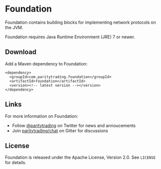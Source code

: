 Foundation
==========

Foundation contains building blocks for implementing network protocols on the
JVM.

Foundation requires Java Runtime Environment (JRE) 7 or newer.


Download
--------

Add a Maven dependency to Foundation:

    <dependency>
      <groupId>com.paritytrading.foundation</groupId>
      <artifactId>foundation</artifactId>
      <version><!-- latest version --></version>
    </dependency>


Links
-----

For more information on Foundation:

  - Follow [@paritytrading](https://twitter.com/paritytrading) on Twitter for
    news and annoucements
  - Join [paritytrading/chat](https://gitter.im/paritytrading/chat) on Gitter
    for discussions


License
-------

Foundation is released under the Apache License, Version 2.0. See `LICENSE`
for details.
